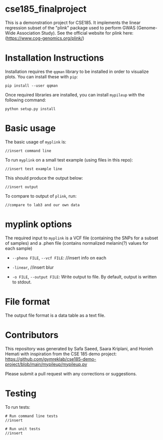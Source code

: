 # cse185_finalproject

This is a demonstration project for CSE185. It implements the linear regression subset of the "plink" package used to perform GWAS (Genome-Wide Association Study). See the official website for plink here: (https://www.cog-genomics.org/plink/)

# Installation Instructions 

Installation requires the `qqman` library to be installed in order to visualize plots. You can install these with `pip`:

```
pip install --user qqman 
```
Once required libraries are installed, you can install `mypileup` with the following command:

```
python setup.py install
```



# Basic usage

The basic usage of `myplink` is:

```
//insert command line 
```

To run `myplink` on a small test example (using files in this repo):
```
//insert test example line
```

This should produce the output below:
```
//insert output 
```

To compare to output of `plink`, run:
```
//compare to lab3 and our own data 
```

# myplink options

The required input to `myplink` is a VCF file (containing the SNPs for a subset of samples) and a .phen file (contains normalized melanin(?) values for each sample) 

* `--pheno FILE`, `--vcf FILE`: //insert info on each 

* `-linear`, //insert blur 

* `-o FILE`, `--output FILE`: Write output to file. By default, output is written to stdout.


# File format

The output file format is a data table as a text file. 

# Contributors

This repository was generated by Safa Saeed, Saara Kriplani, and Honieh Hemati with inspiration from the CSE 185 demo project:  https://github.com/gymreklab/cse185-demo-project/blob/main/mypileup/mypileup.py 

Please submit a pull request with any corrections or suggestions.

# Testing

To run tests:
```
# Run command line tests
//insert 

# Run unit tests
//insert 
```



